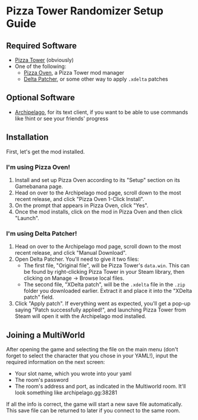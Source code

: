 # Pizza Tower Randomizer Setup Guide

## Required Software
- [Pizza Tower](https://store.steampowered.com/app/2231450/Pizza_Tower/) (obviously)
- One of the following:
    - [Pizza Oven](https://gamebanana.com/tools/12625), a Pizza Tower mod manager
    - [Delta Patcher](https://github.com/marco-calautti/DeltaPatcher), or some other way to apply `.xdelta` patches

## Optional Software
- [Archipelago](https://github.com/ArchipelagoMW/Archipelago/releases/tag/0.6.1), for its text client, if you want to be able to use commands like !hint or see your friends' progress

## Installation

First, let's get the mod installed.

### I'm using Pizza Oven!
1. Install and set up Pizza Oven according to its "Setup" section on its Gamebanana page.
2. Head on over to the Archipelago mod page, scroll down to the most recent release, and click "Pizza Oven 1-Click Install".
3. On the prompt that appears in Pizza Oven, click "Yes".
4. Once the mod installs, click on the mod in Pizza Oven and then click "Launch".

### I'm using Delta Patcher!
1. Head on over to the Archipelago mod page, scroll down to the most recent release, and click "Manual Download".
2. Open Delta Patcher. You'll need to give it two files:
    - The first file, "Original file", will be Pizza Tower's `data.win`. This can be found by right-clicking Pizza Tower in your Steam library, then clicking on Manage -> Browse local files.
    - The second file, "XDelta patch", will be the `.xdelta` file in the `.zip` folder you downloaded earlier. Extract it and place it into the "XDelta patch" field.
3. Click "Apply patch". If everything went as expected, you'll get a pop-up saying "Patch successfully applied!", and launching Pizza Tower from Steam will open it with the Archipelago mod installed.

## Joining a MultiWorld

After opening the game and selecting the file on the main menu (don't forget to select the character that you chose in your YAML!), input the required information on the next screen:
- Your slot name, which you wrote into your yaml
- The room's password
- The room's address and port, as indicated in the Multiworld room. It'll look something like archipelago.gg:38281

If all the info is correct, the game will start a new save file automatically. This save file can be returned to later if you connect to the same room.